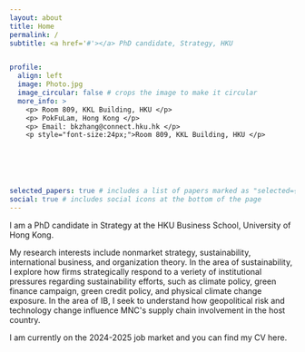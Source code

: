 ```yaml
---
layout: about
title: Home
permalink: /
subtitle: <a href='#'></a> PhD candidate, Strategy, HKU


profile:
  align: left
  image: Photo.jpg
  image_circular: false # crops the image to make it circular
  more_info: >
    <p> Room 809, KKL Building, HKU </p>
    <p> PokFuLam, Hong Kong </p>
    <p> Email: bkzhang@connect.hku.hk </p>
    <p style="font-size:24px;">Room 809, KKL Building, HKU </p>






selected_papers: true # includes a list of papers marked as "selected={true}"
social: true # includes social icons at the bottom of the page
---
```


I am a PhD candidate in Strategy at the HKU Business School, University of Hong Kong.

My research interests include nonmarket strategy, sustainability, international business, and organization theory. In the area of sustainability, I explore how firms strategically respond to a veriety of institutional pressures regarding sustainability efforts, such as climate policy, green finance campaign, green credit policy, and physical climate change exposure. In the area of IB, I seek to understand how geopolitical risk and technology change influence MNC's supply chain involvement in the host country.

I am currently on the 2024-2025 job market and you can find my CV here.

